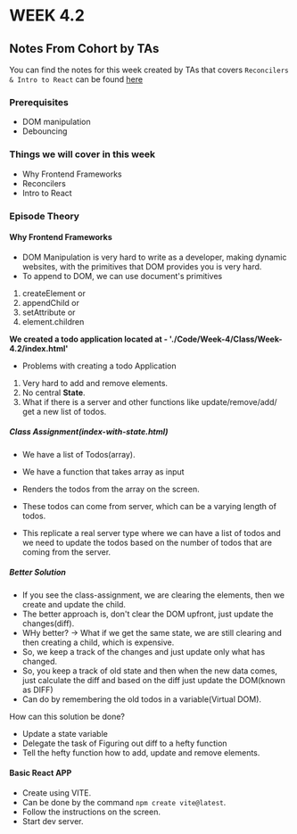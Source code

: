 # WEEK 4.2

## Notes From Cohort by TAs
You can find the notes for this week created by TAs that covers `Reconcilers & Intro to React` can be found [here](https://quickest-juniper-f9c.notion.site/Week-4-2-Reconcilers-Intro-to-React-1674c2371f7c477e80ca42a0c673c11f)

### Prerequisites
- DOM manipulation
- Debouncing

### Things we will cover in this week

- Why Frontend Frameworks
- Reconcilers
- Intro to React

### Episode Theory

#### Why Frontend Frameworks

- DOM Manipulation is very hard to write as a developer, making dynamic websites, with the primitives that DOM provides you is very hard.
- To append to DOM, we can use document's primitives
1. createElement or 
2. appendChild or
3. setAttribute or 
4. element.children

**We created a todo application located at - './Code/Week-4/Class/Week-4.2/index.html'**

- Problems with creating a todo Application

1. Very hard to add and remove elements.
2. No central **State**.
3. What if there is a server and other functions like update/remove/add/ get a new list of todos.

##### Class Assignment(index-with-state.html)
- We have a list of Todos(array).
- We have a function that takes array as input
- Renders the todos from the array on the screen.

- These todos can come from server, which can be a varying length of todos.
- This replicate a real server type where we can have a list of todos and we need to update the todos based on the number of todos that are coming from the server.

##### Better Solution

- If you see the class-assignment, we are clearing the elements, then we create and update the child.
- The better approach is, don't clear the DOM upfront, just update the changes(diff).
- WHy better? -> What if we get the same state, we are still clearing and then creating a child, which is expensive.
- So, we keep a track of the changes and just update only what has changed.
- So, you keep a track of old state and then when the new data comes, just calculate the diff and based on the diff just update the DOM(known as DIFF)
- Can do by remembering the old todos in a variable(Virtual DOM).

How can this solution be done? 
- Update a state variable
- Delegate the task of Figuring out diff to a hefty function
- Tell the hefty function how to add, update and remove elements.

#### Basic React APP

- Create using VITE.
- Can be done by the command `npm create vite@latest`.
- Follow the instructions on the screen.
- Start dev server.